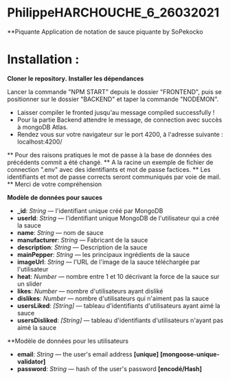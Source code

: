 # PhilippeHARCHOUCHE_6_26032021
**Piquante Application de notation de sauce piquante by SoPekocko
# Installation :



**Cloner le repository.** **Installer les dépendances**

 Lancer la commande "NPM START" depuis le dossier "FRONTEND", puis se positionner sur le dossier "BACKEND" et taper la commande "NODEMON".
 - Laisser compiler le fronted jusqu'au message compiled successfully !
 - Pour la partie Backend attendre le message, de connection avec succès à mongoDB Atlas.
 - Rendez vous sur votre navigateur sur le port 4200, à l'adresse suivante : localhost:4200/

 
** Pour des raisons pratiques le mot de passe à la base de données des précédents commit a été changé.
** A la racine un exemple de fichier de connection ".env" avec des identifiants et mot de passe factices.
** Les identifiants et mot de passe corrects seront communiqués par voie de mail.
** Merci de votre compréhension


**Modèle de données pour sauces**

-   **_id**: _String_ — l'identifiant unique créé par MongoDB 
-   **userId**: _String_ — l'identifiant unique MongoDB de l'utilisateur qui a créé la sauce 
-   **name**: _String_ — nom de sauce
-   **manufacturer**: _String_ — Fabricant de la sauce 
-   **description**: _String_ — Description de la sauce
-   **mainPepper**: _String_ — les principaux ingrédients de la sauce
-   **imageUrl**: _String_ — l'URL de l'image de la sauce téléchargée par l'utilisateur
-   **heat**: _Number_ — nombre entre 1 et 10 décrivant la force de la sauce sur un slider
-   **likes**: _Number_ — nombre d'utilisateurs ayant disliké
-   **dislikes**: _Number_ — nombre d'utilisateurs qui n'aiment pas la sauce
-   **usersLiked**: _[String]_ — tableau d'identifiants d'utilisateurs ayant aimé la sauce 
-   **usersDisliked**: _[String]_ — tableau d'identifiants d'utilisateurs n'ayant pas aimé la sauce 

**Modèle de données pour les utilisateurs

-   **email**: _String_ — the user's email address **[unique]** **[mongoose-unique-validator]**
-   **password**: _String_ — hash of the user's password **[encodé/Hash]**
